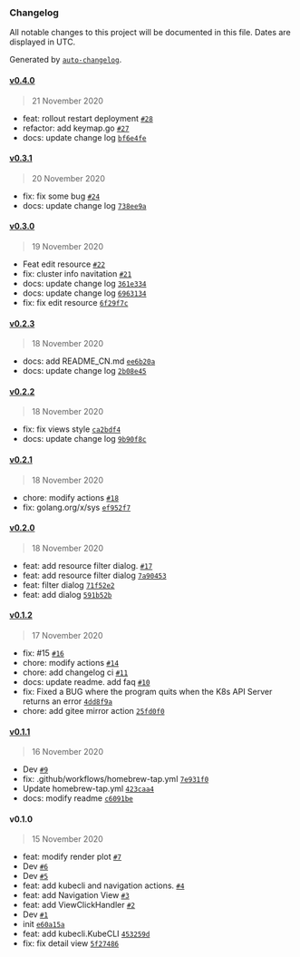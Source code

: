 ### Changelog

All notable changes to this project will be documented in this file. Dates are displayed in UTC.

Generated by [`auto-changelog`](https://github.com/CookPete/auto-changelog).

#### [v0.4.0](https://github.com/TNK-Studio/lazykube/compare/v0.3.1...v0.4.0)

> 21 November 2020

- feat: rollout restart deployment [`#28`](https://github.com/TNK-Studio/lazykube/pull/28)
- refactor: add keymap.go [`#27`](https://github.com/TNK-Studio/lazykube/pull/27)
- docs: update change log [`bf6e4fe`](https://github.com/TNK-Studio/lazykube/commit/bf6e4fe257f6819daa141bc4ee3d676138d56206)

#### [v0.3.1](https://github.com/TNK-Studio/lazykube/compare/v0.3.0...v0.3.1)

> 20 November 2020

- fix: fix some bug [`#24`](https://github.com/TNK-Studio/lazykube/pull/24)
- docs: update change log [`738ee9a`](https://github.com/TNK-Studio/lazykube/commit/738ee9a78c870ade421ed46ef9ae207db11f1b17)

#### [v0.3.0](https://github.com/TNK-Studio/lazykube/compare/v0.2.3...v0.3.0)

> 19 November 2020

- Feat edit resource [`#22`](https://github.com/TNK-Studio/lazykube/pull/22)
- fix: cluster info navitation [`#21`](https://github.com/TNK-Studio/lazykube/pull/21)
- docs: update change log [`361e334`](https://github.com/TNK-Studio/lazykube/commit/361e3348503ac04ef50d073ee7bdd8b407f954bd)
- docs: update change log [`6963134`](https://github.com/TNK-Studio/lazykube/commit/6963134bdc7261a809e0cd80941e3bd6f6855ad7)
- fix: fix edit resource [`6f29f7c`](https://github.com/TNK-Studio/lazykube/commit/6f29f7c1e62aa433af46ebe429ccb19ad3696f2e)

#### [v0.2.3](https://github.com/TNK-Studio/lazykube/compare/v0.2.2...v0.2.3)

> 18 November 2020

- docs: add README_CN.md [`ee6b20a`](https://github.com/TNK-Studio/lazykube/commit/ee6b20a63de1f8b590abe58aed4087eb6651c674)
- docs: update change log [`2b08e45`](https://github.com/TNK-Studio/lazykube/commit/2b08e45d0ec39650f68d5ef0fb05bb79d045872b)

#### [v0.2.2](https://github.com/TNK-Studio/lazykube/compare/v0.2.1...v0.2.2)

> 18 November 2020

- fix: fix views style [`ca2bdf4`](https://github.com/TNK-Studio/lazykube/commit/ca2bdf4f44af0778060ac972822f16c7e3f0b0c8)
- docs: update change log [`9b90f8c`](https://github.com/TNK-Studio/lazykube/commit/9b90f8c32f316a7d6d4072254e65fadb3364d12a)

#### [v0.2.1](https://github.com/TNK-Studio/lazykube/compare/v0.2.0...v0.2.1)

> 18 November 2020

- chore: modify actions [`#18`](https://github.com/TNK-Studio/lazykube/pull/18)
- fix: golang.org/x/sys [`ef952f7`](https://github.com/TNK-Studio/lazykube/commit/ef952f73975a459ea2e3285583936156fd7c819e)

#### [v0.2.0](https://github.com/TNK-Studio/lazykube/compare/v0.1.2...v0.2.0)

> 18 November 2020

- feat: add resource filter dialog. [`#17`](https://github.com/TNK-Studio/lazykube/pull/17)
- feat: add resource filter dialog [`7a90453`](https://github.com/TNK-Studio/lazykube/commit/7a90453b8ad08f8e64107d5f1b8c26aecd81d72a)
- feat: filter dialog [`71f52e2`](https://github.com/TNK-Studio/lazykube/commit/71f52e28b0ac1ec5c698eeb0f5b59d809af952bc)
- feat: add dialog [`591b52b`](https://github.com/TNK-Studio/lazykube/commit/591b52bee1fe7554178630f12b66d2eb9778a168)

#### [v0.1.2](https://github.com/TNK-Studio/lazykube/compare/v0.1.1...v0.1.2)

> 17 November 2020

- fix: #15 [`#16`](https://github.com/TNK-Studio/lazykube/pull/16)
- chore: modify actions [`#14`](https://github.com/TNK-Studio/lazykube/pull/14)
- chore: add changelog ci [`#11`](https://github.com/TNK-Studio/lazykube/pull/11)
- docs: update readme. add faq [`#10`](https://github.com/TNK-Studio/lazykube/pull/10)
- fix: Fixed a BUG where the program quits when the K8s API Server returns an error [`4dd8f9a`](https://github.com/TNK-Studio/lazykube/commit/4dd8f9a6222d1a25bb82443e26cad23bf226a956)
- chore: add gitee mirror action [`25fd0f0`](https://github.com/TNK-Studio/lazykube/commit/25fd0f038ce07c41f9d6d4b796a4c8f71f50bacb)

#### [v0.1.1](https://github.com/TNK-Studio/lazykube/compare/v0.1.0...v0.1.1)

> 16 November 2020

- Dev [`#9`](https://github.com/TNK-Studio/lazykube/pull/9)
- fix: .github/workflows/homebrew-tap.yml [`7e931f0`](https://github.com/TNK-Studio/lazykube/commit/7e931f0c94d50a9dfe274ed3cb7f8eacf6e1a4e2)
- Update homebrew-tap.yml [`423caa4`](https://github.com/TNK-Studio/lazykube/commit/423caa43e3697eebbd59576a35d0f72927a26e47)
- docs: modify readme [`c6091be`](https://github.com/TNK-Studio/lazykube/commit/c6091be52028d6860054cc3956e6f19bf4d43abb)

#### v0.1.0

> 15 November 2020

- feat: modify render plot [`#7`](https://github.com/TNK-Studio/lazykube/pull/7)
- Dev [`#6`](https://github.com/TNK-Studio/lazykube/pull/6)
- Dev [`#5`](https://github.com/TNK-Studio/lazykube/pull/5)
- feat: add kubecli and navigation actions. [`#4`](https://github.com/TNK-Studio/lazykube/pull/4)
- feat: add Navigation View [`#3`](https://github.com/TNK-Studio/lazykube/pull/3)
- feat: add ViewClickHandler [`#2`](https://github.com/TNK-Studio/lazykube/pull/2)
- Dev [`#1`](https://github.com/TNK-Studio/lazykube/pull/1)
- init [`e60a15a`](https://github.com/TNK-Studio/lazykube/commit/e60a15aaed1232b328bab2896657cd7abe92b17f)
- feat: add kubecli.KubeCLI [`453259d`](https://github.com/TNK-Studio/lazykube/commit/453259dd37c54ed11562cadea63d92fd3c595f7b)
- fix: fix detail view [`5f27486`](https://github.com/TNK-Studio/lazykube/commit/5f2748638b318b24e68e734b5e94446f1d964760)
